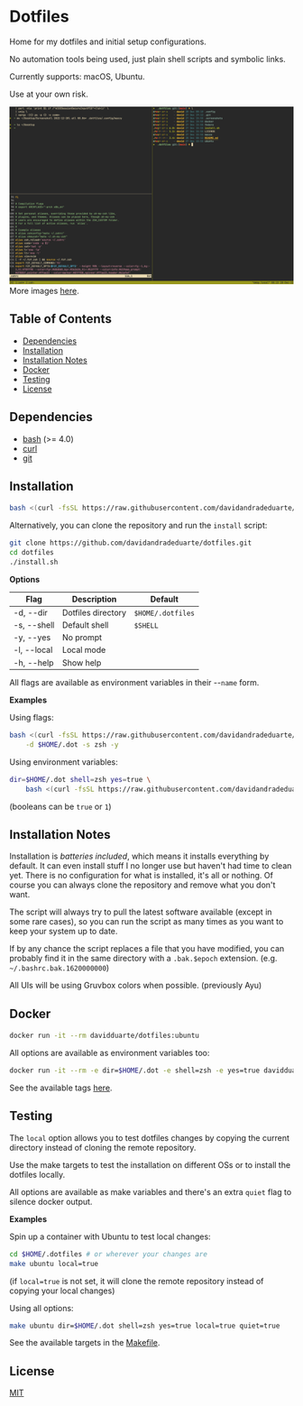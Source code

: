 # Dotfiles

Home for my dotfiles and initial setup configurations.

No automation tools being used, just plain shell scripts and symbolic links.

Currently supports: macOS, Ubuntu.

Use at your own risk.

![editor](screenshots/alacritty.png)
More images [here](screenshots).

Table of Contents
-----------------

* [Dependencies](#dependencies)
* [Installation](#installation)
* [Installation Notes](#installation-notes)
* [Docker](#docker)
* [Testing](#testing)
* [License](#license)

## Dependencies

* [bash](https://www.gnu.org/software/bash/) (>= 4.0)
* [curl](https://curl.haxx.se/)
* [git](https://git-scm.com/)

## Installation

```sh
bash <(curl -fsSL https://raw.githubusercontent.com/davidandradeduarte/dotfiles/HEAD/install.sh)
```

Alternatively, you can clone the repository and run the `install` script:

```sh
git clone https://github.com/davidandradeduarte/dotfiles.git
cd dotfiles
./install.sh
```

**Options**

| Flag | Description | Default |
| - | - | - |
| -d, --dir | Dotfiles directory | `$HOME/.dotfiles` |
| -s, --shell | Default shell | `$SHELL` |
| -y, --yes | No prompt |
| -l, --local | Local mode |
| -h, --help | Show help |

All flags are available as environment variables in their --`name` form.

**Examples**

Using flags:

```sh
bash <(curl -fsSL https://raw.githubusercontent.com/davidandradeduarte/dotfiles/HEAD/install.sh) \
    -d $HOME/.dot -s zsh -y
```

Using environment variables:

```sh
dir=$HOME/.dot shell=zsh yes=true \
    bash <(curl -fsSL https://raw.githubusercontent.com/davidandradeduarte/dotfiles/HEAD/install.sh)
```

(booleans can be `true` or `1`)

## Installation Notes

Installation is *batteries included*, which means it installs everything by default. It can even install stuff I no longer use but haven't had time to clean yet.
There is no configuration for what is installed, it's all or nothing.
Of course you can always clone the repository and remove what you don't want.

The script will always try to pull the latest software available (except in some rare cases), so you can run the script as many times as you want to keep your system up to date.

If by any chance the script replaces a file that you have modified, you can probably find it in the same directory with a `.bak.$epoch` extension. (e.g. `~/.bashrc.bak.1620000000`)

All UIs will be using Gruvbox colors when possible. (previously Ayu)

## Docker

```sh
docker run -it --rm davidduarte/dotfiles:ubuntu
```

All options are available as environment variables too:

```sh
docker run -it --rm -e dir=$HOME/.dot -e shell=zsh -e yes=true davidduarte/dotfiles:ubuntu
```

See the available tags [here](https://hub.docker.com/r/davidduarte/dotfiles/tags).

## Testing

The `local` option allows you to test dotfiles changes by copying the current directory instead of cloning the remote repository.

Use the make targets to test the installation on different OSs or to install the dotfiles locally.

All options are available as make variables and there's an extra `quiet` flag to silence docker output.

**Examples**

Spin up a container with Ubuntu to test local changes:

```sh
cd $HOME/.dotfiles # or wherever your changes are
make ubuntu local=true
```

(if `local=true` is not set, it will clone the remote repository instead of copying your local changes)

Using all options:

```sh
make ubuntu dir=$HOME/.dot shell=zsh yes=true local=true quiet=true
```

See the available targets in the [Makefile](Makefile).

## License

[MIT](LICENSE)
